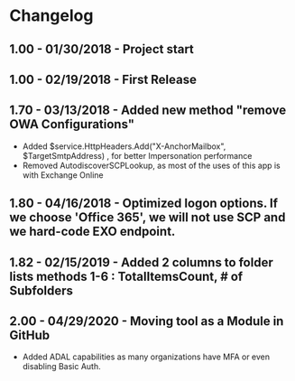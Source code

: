 ﻿# Changelog
## 1.00 - 01/30/2018 - Project start
## 1.00 - 02/19/2018 - First Release
## 1.70 - 03/13/2018 - Added new method "remove OWA Configurations"
 - Added $service.HttpHeaders.Add("X-AnchorMailbox", $TargetSmtpAddress) , for better Impersonation performance
 - Removed AutodiscoverSCPLookup, as most of the uses of this app is with Exchange Online
## 1.80 - 04/16/2018 - Optimized logon options. If we choose 'Office 365', we will not use SCP and we hard-code EXO endpoint.
## 1.82 - 02/15/2019 - Added 2 columns to folder lists methods 1-6 : TotalItemsCount, # of Subfolders
## 2.00 - 04/29/2020 - Moving tool as a Module in GitHub
 - Added ADAL capabilities as many organizations have MFA or even disabling Basic Auth.